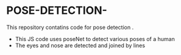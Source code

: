 # POSE-DETECTION-
This repository contatins code for pose detection .
- This JS code uses poseNet to detect various poses of a human 
- The eyes and nose are detected and joined by lines
